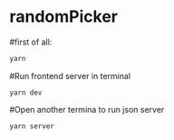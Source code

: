 # randomPicker
#first of all:
```bash
yarn
```

#Run frontend server in terminal
```
yarn dev
```

#Open another termina to run json server
```
yarn server
```
